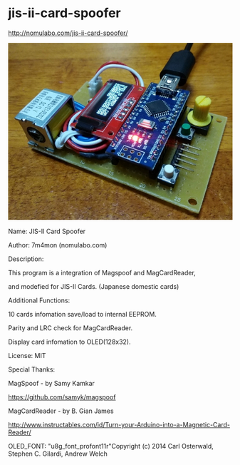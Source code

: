 # jis-ii-card-spoofer

http://nomulabo.com/jis-ii-card-spoofer/


![jis-ii-card-spoofer](https://github.com/7m4mon/jis-ii-card-spoofer/raw/master/jis-ii-card-spoofer.jpg "jis-ii-card-spoofer")

Name: JIS-II Card Spoofer

Author: 7m4mon (nomulabo.com)

Description: 

This program is a integration of Magspoof and MagCardReader,

and modefied for JIS-II Cards. (Japanese domestic cards)


Additional Functions:

10 cards infomation save/load to internal EEPROM.

Parity and LRC check for MagCardReader.

Display card infomation to OLED(128x32).

License: MIT


 
Special Thanks:

MagSpoof - by Samy Kamkar

https://github.com/samyk/magspoof

MagCardReader - by B. Gian James

http://www.instructables.com/id/Turn-your-Arduino-into-a-Magnetic-Card-Reader/

OLED_FONT: "u8g_font_profont11r"Copyright (c) 2014 Carl Osterwald, Stephen C. Gilardi, Andrew Welch
